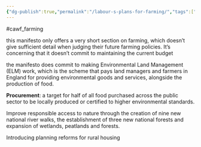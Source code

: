 ```yaml
---
{"dg-publish":true,"permalink":"/labour-s-plans-for-farming/","tags":["#cawf_farming"],"created":"2025-10-23T17:42:42.079+01:00","updated":"2025-10-23T18:06:08.622+01:00"}
---
```


#cawf_farming 

this manifesto only offers a very short section on farming, which doesn’t give sufficient detail when judging their future farming policies. It’s concerning that it doesn’t commit to maintaining the current budget

the manifesto does commit to making Environmental Land Management (ELM) work, which is the scheme that pays land managers and farmers in England for providing environmental goods and services, alongside the production of food.

**Procurement**: a target for half of all food purchased across the public sector to be locally produced or certified to higher environmental standards.

Improve responsible access to nature through the creation of nine new national river walks, the establishment of three new national forests and expansion of wetlands, peatlands and forests.

Introducing planning reforms for rural housing